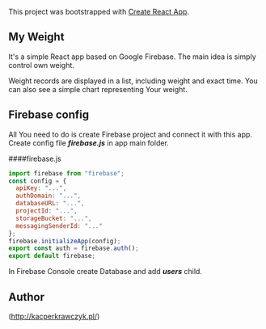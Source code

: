 This project was bootstrapped with [Create React App](https://github.com/facebook/create-react-app).

## My Weight

It's a simple React app based on Google Firebase.
The main idea is simply control own weight.

Weight records are displayed in a list, including weight and exact time.
You can also see a simple chart representing Your weight.

## Firebase config

All You need to do is create Firebase project and connect it with this app.
Create config file **_firebase.js_** in app main folder.

####firebase.js

```javascript
import firebase from "firebase";
const config = {
  apiKey: "...",
  authDomain: "...",
  databaseURL: "...",
  projectId: "...",
  storageBucket: "...",
  messagingSenderId: "..."
};
firebase.initializeApp(config);
export const auth = firebase.auth();
export default firebase;
```

In Firebase Console create Database and add **_users_** child.

## Author

(http://kacperkrawczyk.pl/)
